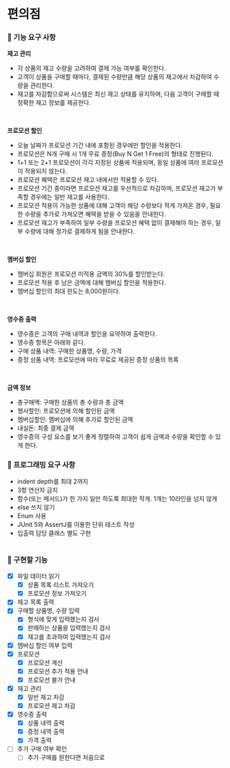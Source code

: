 # 편의점

### 🎯 기능 요구 사항
**재고 관리**
- 각 상품의 재고 수량을 고려하여 결제 가능 여부를 확인한다.
- 고객이 상품을 구매할 때마다, 결제된 수량만큼 해당 상품의 재고에서 차감하여 수량을 관리한다.
- 재고를 차감함으로써 시스템은 최신 재고 상태를 유지하며, 다음 고객이 구매할 때 정확한 재고 정보를 제공한다.
<br>

**프로모션 할인** 
- 오늘 날짜가 프로모션 기간 내에 포함된 경우에만 할인을 적용한다.
- 프로모션은 N개 구매 시 1개 무료 증정(Buy N Get 1 Free)의 형태로 진행된다.
- 1+1 또는 2+1 프로모션이 각각 지정된 상품에 적용되며, 동일 상품에 여러 프로모션이 적용되지 않는다.
- 프로모션 혜택은 프로모션 재고 내에서만 적용할 수 있다.
- 프로모션 기간 중이라면 프로모션 재고를 우선적으로 차감하며, 프로모션 재고가 부족할 경우에는 일반 재고를 사용한다.
- 프로모션 적용이 가능한 상품에 대해 고객이 해당 수량보다 적게 가져온 경우, 필요한 수량을 추가로 가져오면 혜택을 받을 수 있음을 안내한다.
- 프로모션 재고가 부족하여 일부 수량을 프로모션 혜택 없이 결제해야 하는 경우, 일부 수량에 대해 정가로 결제하게 됨을 안내한다.
<br>

**멤버십 할인**
- 멤버십 회원은 프로모션 미적용 금액의 30%를 할인받는다.
- 프로모션 적용 후 남은 금액에 대해 멤버십 할인을 적용한다.
- 멤버십 할인의 최대 한도는 8,000원이다.
<br>

**영수증 출력**
- 영수증은 고객의 구매 내역과 할인을 요약하여 출력한다.
- 영수증 항목은 아래와 같다.
- 구매 상품 내역: 구매한 상품명, 수량, 가격
- 증정 상품 내역: 프로모션에 따라 무료로 제공된 증정 상품의 목록
<br>

**금액 정보**
- 총구매액: 구매한 상품의 총 수량과 총 금액
- 행사할인: 프로모션에 의해 할인된 금액
- 멤버십할인: 멤버십에 의해 추가로 할인된 금액
- 내실돈: 최종 결제 금액
- 영수증의 구성 요소를 보기 좋게 정렬하여 고객이 쉽게 금액과 수량을 확인할 수 있게 한다.

### 🎯 프로그래밍 요구 사항
- indent depth를 최대 2까지
- 3항 연산자 금지
- 함수(또는 메서드)가 한 가지 일만 하도록 최대한 작게. 1개는 10라인을 넘지 않게
- else 쓰지 않기
- Enum 사용
- JUnit 5와 AssertJ를 이용한 단위 테스트 작성
- 입출력 담당 클래스 별도 구현
<br><br>

### 🔧 구현할 기능
- [x] 파일 데이터 읽기
  - [x] 상품 목록 리스트 가져오기
  - [x] 프로모션 정보 가져오기
- [x] 재고 목록 출력
- [x] 구매할 상품명, 수량 입력
  - [x] 형식에 맞게 입력했는지 검사
  - [x] 판매하는 상품을 입력했는지 검사
  - [x] 재고를 초과하여 입력했는지 검사
- [x] 멤버십 할인 여부 입력
- [x] 프로모션
  - [x] 프로모션 계산
  - [x] 프로모션 추가 적용 안내
  - [x] 프로모션 불가 안내
- [x] 재고 관리
  - [x] 일반 재고 차감
  - [x] 프로모션 재고 차감
- [x] 영수증 출력
  - [x] 상품 내역 출력
  - [x] 증정 내역 출력
  - [x] 가격 출력
- [ ] 추가 구매 여부 확인
  - [ ] 추가 구매를 원한다면 처음으로